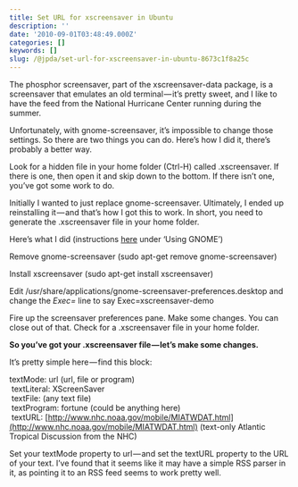 ```yaml
---
title: Set URL for xscreensaver in Ubuntu
description: ''
date: '2010-09-01T03:48:49.000Z'
categories: []
keywords: []
slug: /@jpda/set-url-for-xscreensaver-in-ubuntu-8673c1f8a25c
---
```


The phosphor screensaver, part of the xscreensaver-data package, is a screensaver that emulates an old terminal — it’s pretty sweet, and I like to have the feed from the National Hurricane Center running during the summer.

Unfortunately, with gnome-screensaver, it’s impossible to change those settings. So there are two things you can do. Here’s how I did it, there’s probably a better way.

Look for a hidden file in your home folder (Ctrl-H) called .xscreensaver. If there is one, then open it and skip down to the bottom. If there isn’t one, you’ve got some work to do.

Initially I wanted to just replace gnome-screensaver. Ultimately, I ended up reinstalling it — and that’s how I got this to work. In short, you need to generate the .xscreensaver file in your home folder.

Here’s what I did (instructions [here](http://www.jwz.org/xscreensaver/man1.html "Xscreensaver man pages") under ‘Using GNOME’)

Remove gnome-screensaver (sudo apt-get remove gnome-screensaver)

Install xscreensaver (sudo apt-get install xscreensaver)

Edit /usr/share/applications/gnome-screensaver-preferences.desktop and change the _Exec=_ line to say Exec=xscreensaver-demo

Fire up the screensaver preferences pane. Make some changes. You can close out of that. Check for a .xscreensaver file in your home folder.

**So you’ve got your .xscreensaver file — let’s make some changes.**

It’s pretty simple here — find this block:

textMode: url (url, file or program)  
 textLiteral: XScreenSaver  
 textFile: (any text file)  
 textProgram: fortune (could be anything here)  
 textURL: [http://www.nhc.noaa.gov/mobile/MIATWDAT.html](http://www.nhc.noaa.gov/mobile/MIATWDAT.html) (text-only Atlantic Tropical Discussion from the NHC)

Set your textMode property to url — and set the textURL property to the URL of your text. I’ve found that it seems like it may have a simple RSS parser in it, as pointing it to an RSS feed seems to work pretty well.